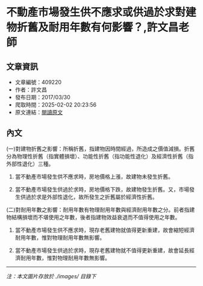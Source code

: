 # 不動產市場發生供不應求或供過於求對建物折舊及耐用年數有何影響？,許文昌老師

## 文章資訊
- 文章編號：409220
- 作者：許文昌
- 發布日期：2017/03/30
- 爬取時間：2025-02-02 20:23:56
- 原文連結：[閱讀原文](https://real-estate.get.com.tw/Columns/detail.aspx?no=409220)

## 內文
(一)對建物折舊之影響：所稱折舊，指建物因時間經過，所造成之價值減損。折舊分為物理性折舊（指實體損壞）、功能性折舊（指功能性退化）及經濟性折舊（指外部性退化）三種。

1. 當不動產市場發生供不應求時，房地價格上漲，故建物未發生折舊。

2. 當不動產市場發生供過於求時，房地價格下跌，故建物發生折舊。又，市場發生供過於求是外部性退化，故所發生之折舊屬於經濟性折舊。

(二)對耐用年數之影響：耐用年數有物理耐用年數與經濟耐用年數之分。前者指建物結構損壞而不堪使用之年數，後者指建物效益衰退而不值得使用之年數。

1. 當不動產市場發生供不應求時，現存老舊建物就值得更新重建，故會縮短經濟耐用年數，惟對物理耐用年數無影響。

2. 當不動產市場發生供過於求時，現存老舊建物就不值得更新重建，故會延長經濟耐用年數，惟對物理耐用年數無影響。

---
*注：本文圖片存放於 ./images/ 目錄下*
